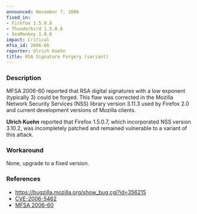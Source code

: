 ```yaml
---
announced: November 7, 2006
fixed_in:
- Firefox 1.5.0.8
- Thunderbird 1.5.0.8
- SeaMonkey 1.0.6
impact: Critical
mfsa_id: 2006-66
reporter: Ulrich Kuehn
title: RSA Signature Forgery (variant)
---
```


<h3>Description</h3>

<p>MFSA 2006-60 reported that RSA digital signatures with a low exponent
(typically 3) could be forged. This flaw was corrected in the
Mozilla Network Security Services (NSS) library version 3.11.3 used
by Firefox 2.0 and current development versions of Mozilla clients.</p>

<p><b>Ulrich Kuehn</b> reported that Firefox 1.5.0.7, which incorporated
NSS version 3.10.2, was incompletely patched and remained vulnerable
to a variant of this attack.</p>

<h3>Workaround</h3>

<p>None, upgrade to a fixed version.</p>

<h3>References</h3>

<ul>
<li><a href="https://bugzilla.mozilla.org/show_bug.cgi?id=356215">
https://bugzilla.mozilla.org/show_bug.cgi?id=356215</a></li>
<li><a class="ex-ref" href="http://nvd.nist.gov/nvd.cfm?cvename=CVE-2006-5462">
CVE-2006-5462</a></li>
<li><a href="http://www.mozilla.org/security/announce/2006/msfa2006-60.html">
MFSA 2006-60</a></li>
</ul>



